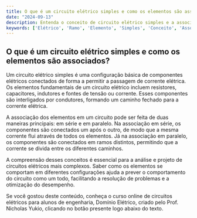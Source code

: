 ```yaml
---
title: O que é um circuito elétrico simples e como os elementos são associados?
date: "2024-09-13"
description: Entenda o conceito de circuito elétrico simples e a associação de seus elementos.
keywords: ['Elétrico', 'Ramo', 'Elemento', 'Simples', 'Conceito', 'Associação', 'Resistência']
---
```


## O que é um circuito elétrico simples e como os elementos são associados?

Um circuito elétrico simples é uma configuração básica de componentes elétricos conectados de forma a permitir a passagem de corrente elétrica. Os elementos fundamentais de um circuito elétrico incluem resistores, capacitores, indutores e fontes de tensão ou corrente. Esses componentes são interligados por condutores, formando um caminho fechado para a corrente elétrica.

A associação dos elementos em um circuito pode ser feita de duas maneiras principais: em série e em paralelo. Na associação em série, os componentes são conectados um após o outro, de modo que a mesma corrente flui através de todos os elementos. Já na associação em paralelo, os componentes são conectados em ramos distintos, permitindo que a corrente se divida entre os diferentes caminhos.

A compreensão desses conceitos é essencial para a análise e projeto de circuitos elétricos mais complexos. Saber como os elementos se comportam em diferentes configurações ajuda a prever o comportamento do circuito como um todo, facilitando a resolução de problemas e a otimização do desempenho.

Se você gostou deste conteúdo, conheça o curso online de circuitos elétricos para alunos de engenharia, Domínio Elétrico, criado pelo Prof. Nicholas Yukio, clicando no botão presente logo abaixo do texto.